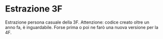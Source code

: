 # Estrazione 3F

Estrazione persona casuale della 3F.
Attenzione: codice creato oltre un anno fa, è inguardabile.
Forse prima o poi ne farò una nuova versione per la 4F.
